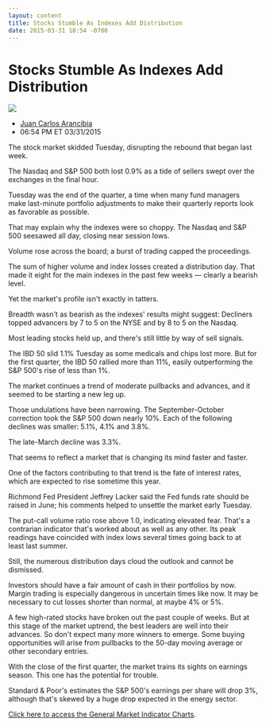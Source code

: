 ```yaml
---
layout: content
title: Stocks Stumble As Indexes Add Distribution
date: 2015-03-31 18:54 -0700
---
```



Stocks Stumble As Indexes Add Distribution
===========================================


![](https://www.investors.com/wp-content/uploads/ibd-migrated-images/MPv_150401_635634115229039525.png)

* [Juan Carlos Arancibia](https://www.investors.com/author/juan-carlos-arancibia/ "Posts by Juan Carlos Arancibia")
* 06:54 PM ET 03/31/2015




  

The stock market skidded Tuesday, disrupting the rebound that began last week.

  

The Nasdaq and S&P 500 both lost 0.9% as a tide of sellers swept over the exchanges in the final hour.

  

Tuesday was the end of the quarter, a time when many fund managers make last-minute portfolio adjustments to make their quarterly reports look as favorable as possible.

  

That may explain why the indexes were so choppy. The Nasdaq and S&P 500 seesawed all day, closing near session lows.

  

Volume rose across the board; a burst of trading capped the proceedings.

  

The sum of higher volume and index losses created a distribution day. That made it eight for the main indexes in the past few weeks — clearly a bearish level.

  

Yet the market's profile isn't exactly in tatters.

  

Breadth wasn't as bearish as the indexes' results might suggest: Decliners topped advancers by 7 to 5 on the NYSE and by 8 to 5 on the Nasdaq.

  

Most leading stocks held up, and there's still little by way of sell signals.

  

The IBD 50 slid 1.1% Tuesday as some medicals and chips lost more. But for the first quarter, the IBD 50 rallied more than 11%, easily outperforming the S&P 500's rise of less than 1%.

  

The market continues a trend of moderate pullbacks and advances, and it seemed to be starting a new leg up.

  

Those undulations have been narrowing. The September-October correction took the S&P 500 down nearly 10%. Each of the following declines was smaller: 5.1%, 4.1% and 3.8%.

  

The late-March decline was 3.3%.

  

That seems to reflect a market that is changing its mind faster and faster.

  

One of the factors contributing to that trend is the fate of interest rates, which are expected to rise sometime this year.

  

Richmond Fed President Jeffrey Lacker said the Fed funds rate should be raised in June; his comments helped to unsettle the market early Tuesday.

  

The put-call volume ratio rose above 1.0, indicating elevated fear. That's a contrarian indicator that's worked about as well as any other. Its peak readings have coincided with index lows several times going back to at least last summer.

  

Still, the numerous distribution days cloud the outlook and cannot be dismissed.

  

Investors should have a fair amount of cash in their portfolios by now. Margin trading is especially dangerous in uncertain times like now. It may be necessary to cut losses shorter than normal, at maybe 4% or 5%.

  

A few high-rated stocks have broken out the past couple of weeks. But at this stage of the market uptrend, the best leaders are well into their advances. So don't expect many more winners to emerge. Some buying opportunities will arise from pullbacks to the 50-day moving average or other secondary entries.

  

With the close of the first quarter, the market trains its sights on earnings season. This one has the potential for trouble.

  

Standard & Poor's estimates the S&P 500's earnings per share will drop 3%, although that's skewed by a huge drop expected in the energy sector.

  

[Click here to access the General Market Indicator Charts](https://www.investors.com/pdf/GMI_040115.pdf).




